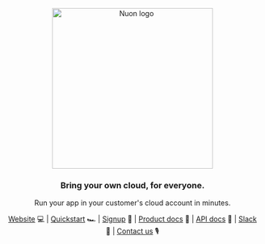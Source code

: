 <p align="center">
  <a href="https://www.nuon.co">
    <img src="https://raw.githubusercontent.com/nuonco/public/master/nuon.svg" width="318px" alt="Nuon logo" />
  </a>
</p>
<h3 align="center">Bring your own cloud, for everyone.</h3>
<p align="center">Run your app in your customer's cloud account in minutes.</p>

<p align="center">
<a href="https://www.nuon.co">Website</a> 💻
|
<a href="https://github.com/nuonco/quickstart">Quickstart</a> 🏎
|
<a href="https://app.nuon.co">Signup</a> 🚀
|
<a href="https://docs.nuon.co">Product docs</a> 📗
|
<a href="https://ctl.prod.nuon.co/docs/index.html">API docs</a> 📘
|
<a href="https://join.slack.com/t/nuoncommunity/shared_invite/zt-1q323vw9z-C8ztRP~HfWjZx6AXi50VRA">Slack</a> 💬
|
<a href="mailto:hello@nuon.co">Contact us</a> 🎙
</p>
